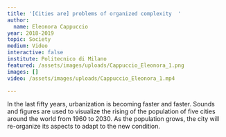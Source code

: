 ```yaml
---
title: '[Cities are] problems of organized complexity  '
author:
  name: Eleonora Cappuccio
year: 2018-2019
topic: Society
medium: Video
interactive: false
institute: Politecnico di Milano
featured: /assets/images/uploads/Cappuccio_Eleonora_1.png
images: []
video: /assets/images/uploads/Cappuccio_Eleonora_1.mp4

---
```

In the last fifty years, urbanization is becoming faster and faster. Sounds and figures are used to visualize the rising of the population of five cities around the world from 1960 to 2030. As the population grows, the city will re-organize its aspects to adapt to the new condition.
